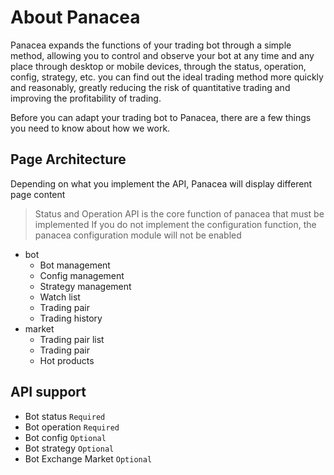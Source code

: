 # About Panacea

Panacea expands the functions of your trading bot through a simple method, allowing you to control and observe your bot at any time and any place through desktop or mobile devices, through the status, operation, config, strategy, etc.  you can find out the ideal trading method more quickly and reasonably, greatly reducing the risk of quantitative trading and improving the profitability of trading.

Before you can adapt your trading bot to Panacea, there are a few things you need to know about how we work.

## Page Architecture

Depending on what you implement the API, Panacea will display different page content

> Status and Operation API is the core function of panacea that must be implemented
> If you do not implement the configuration function, the panacea configuration  module will not be enabled

- bot
  - Bot management
  - Config management
  - Strategy management
  - Watch list
  - Trading pair
  - Trading history
- market
  - Trading pair list
  - Trading pair
  - Hot products

## API support

- Bot status `Required`
- Bot operation `Required`
- Bot config `Optional`
- Bot strategy `Optional`
- Bot Exchange Market `Optional`
